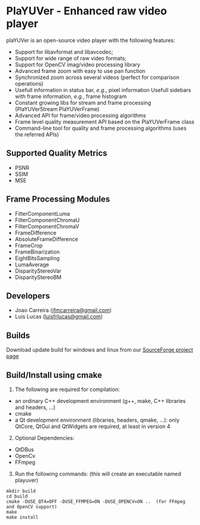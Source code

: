 PlaYUVer - Enhanced raw video player
========


plaYUVer is an open-source video player with the following features:
- Support for libavformat and libavcodec;
- Support for wide range of raw video formats;
- Support for OpenCV imag/video processing library
- Advanced frame zoom with easy to use pan function
- Synchronized zoom across several videos (perfect for comparison operations)
- Usefull information in status bar, *e.g.*, pixel information
    Usefull sidebars with frame information, *e.g.*, frame histogram
- Constant growing libs for stream and frame processing (PlaYUVerStream PlaYUVerFrame)
- Advanced API for frame/video processing algorithms
- Frame level quality measurement API based on the PlaYUVerFrame class
- Command-line tool for quality and frame processing algorithms (uses the referred APIs)

Supported Quality Metrics
----------------------------------------------------------------
- PSNR
- SSIM
- MSE

Frame Processing Modules
----------------------------------------------------------------
- FilterComponentLuma
- FilterComponentChromaU
- FilterComponentChromaV
- FrameDifference
- AbsoluteFrameDifference
- FrameCrop
- FrameBinarization
- EightBitsSampling
- LumaAverage
- DisparityStereoVar
- DisparityStereoBM

Developers
----------------------------------------------------------------

- Joao Carreira     (jfmcarreira@gmail.com)
- Lui­s Lucas        (luisfrlucas@gmail.com)


Builds
----------------------------------------------------------------
Download update build for windows and linux from our <a href="https://sourceforge.net/projects/playuver/">SourceForge project page</a>


Build/Install using cmake
----------------------------------------------------------------

1. The following are required for compilation:
  - an ordinary C++ development environment (g++, make, C++ libraries and headers, ...)
  - cmake
  - a Qt development environment (libraries, headers, qmake, ...): only QtCore, QtGui and QtWidgets are required, at least in version 4

2. Optional Dependencies:
  - QtDBus
  - OpenCv
  - FFmpeg

3. Run the following commands: (this will create an executable named playuver)
```
mkdir build
cd build
cmake -DUSE_QT4=OFF -DUSE_FFMPEG=ON -DUSE_OPENCV=ON ..  (for FFmpeg and OpenCV support)
make
make install
```
